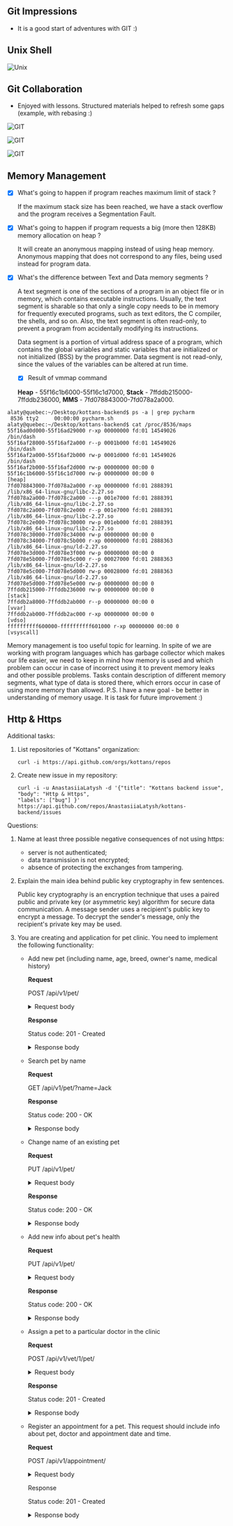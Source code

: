 ## Git Impressions
- It is a good start of adventures with GIT :)

## Unix Shell
![Unix](task_unix_shell/linux_done.png)


## Git Collaboration
- Enjoyed with lessons. 
Structured materials helped to refresh some gaps (example, with rebasing :)

![GIT](task_git_collaboration/git_1.png)

![GIT](task_git_collaboration/git_2.png)

![GIT](task_git_collaboration/git_3.png)


## Memory Management
- [X] What's going to happen if program reaches maximum limit of stack ?

    If the maximum stack size has been reached, we have a stack overflow and the program receives a Segmentation Fault. 

- [X] What's going to happen if program requests a big (more then 128KB) memory allocation on heap ?

    It will create an anonymous mapping instead of using heap memory. 
    Anonymous mapping that does not correspond to any files, 
    being used instead for program data.

- [X] What's the difference between Text and Data memory segments ?

    A text segment  is one of the sections of a program in an object file or 
    in memory, which contains executable instructions. Usually, the text segment is sharable so that 
    only a single copy needs to be in memory for frequently executed programs, such as text editors, 
    the C compiler, the shells, and so on. Also, the text segment is often read-only, 
    to prevent a program from accidentally modifying its instructions.

    Data segment is a portion of virtual address space of a program, which contains the global variables 
    and static variables that are initialized or not initialized (BSS) by the programmer.
    Data segment is not read-only, since the values of the variables can be altered at run time.

    - [X] Result of vmmap command
    
    **Heap** - 55f16c1b6000-55f16c1d7000, **Stack** - 7ffddb215000-7ffddb236000, **MMS** - 7fd078843000-7fd078a2a000.
    
```
alaty@quebec:~/Desktop/kottans-backend$ ps -a | grep pycharm
 8536 tty2     00:00:00 pycharm.sh
alaty@quebec:~/Desktop/kottans-backend$ cat /proc/8536/maps
55f16ad0d000-55f16ad29000 r-xp 00000000 fd:01 14549026                   /bin/dash
55f16af28000-55f16af2a000 r--p 0001b000 fd:01 14549026                   /bin/dash
55f16af2a000-55f16af2b000 rw-p 0001d000 fd:01 14549026                   /bin/dash
55f16af2b000-55f16af2d000 rw-p 00000000 00:00 0 
55f16c1b6000-55f16c1d7000 rw-p 00000000 00:00 0                          [heap]
7fd078843000-7fd078a2a000 r-xp 00000000 fd:01 2888391                    /lib/x86_64-linux-gnu/libc-2.27.so
7fd078a2a000-7fd078c2a000 ---p 001e7000 fd:01 2888391                    /lib/x86_64-linux-gnu/libc-2.27.so
7fd078c2a000-7fd078c2e000 r--p 001e7000 fd:01 2888391                    /lib/x86_64-linux-gnu/libc-2.27.so
7fd078c2e000-7fd078c30000 rw-p 001eb000 fd:01 2888391                    /lib/x86_64-linux-gnu/libc-2.27.so
7fd078c30000-7fd078c34000 rw-p 00000000 00:00 0 
7fd078c34000-7fd078c5b000 r-xp 00000000 fd:01 2888363                    /lib/x86_64-linux-gnu/ld-2.27.so
7fd078e3d000-7fd078e3f000 rw-p 00000000 00:00 0 
7fd078e5b000-7fd078e5c000 r--p 00027000 fd:01 2888363                    /lib/x86_64-linux-gnu/ld-2.27.so
7fd078e5c000-7fd078e5d000 rw-p 00028000 fd:01 2888363                    /lib/x86_64-linux-gnu/ld-2.27.so
7fd078e5d000-7fd078e5e000 rw-p 00000000 00:00 0 
7ffddb215000-7ffddb236000 rw-p 00000000 00:00 0                          [stack]
7ffddb2a8000-7ffddb2ab000 r--p 00000000 00:00 0                          [vvar]
7ffddb2ab000-7ffddb2ac000 r-xp 00000000 00:00 0                          [vdso]
ffffffffff600000-ffffffffff601000 r-xp 00000000 00:00 0                  [vsyscall]

```

Memory management is too useful topic for learning.
In spite of we are working with program languages ​​which has garbage collector which makes our life easier,
we need to keep in mind how memory is used and which problem can occur in case of incorrect using it to prevent memory
leaks and other possible problems. Tasks contain description of different memory segments, what type of data
is stored there, which errors occur in case of using more memory than allowed. 
P.S. I have a new goal - be better in understanding of memory usage. It is task for future improvement :)


## Http & Https
Additional tasks:
1. List repositories of "Kottans" organization:
    ```
    curl -i https://api.github.com/orgs/kottans/repos
   ```

2. Create new issue in my repository:
    ```
    curl -i -u AnastasiiaLatysh -d '{"title": "Kottans backend issue", "body": "Http & Https",
    "labels": ["bug"] }' https://api.github.com/repos/AnastasiiaLatysh/kottans-backend/issues
    ```
Questions:
1. Name at least three possible negative consequences of not using https:
     - server is not authenticated;
     - data transmission is not encrypted;
     - absence of protecting the exchanges from tampering.

2. Explain the main idea behind public key cryptography in few sentences.

    Public key cryptography is an encryption technique that uses a paired public and private key (or asymmetric key)
    algorithm for secure data communication. A message sender uses a recipient's public key to encrypt a message.
    To decrypt the sender's message, only the recipient's private key may be used.

3. You are creating and application for pet clinic. You need to implement the following functionality:
    
    - Add new pet (including name, age, breed, owner's name, medical history)
    
        **Request**
        
        POST /api/v1/pet/
        
        <details>
        <summary>Request body</summary>
        
        ```
        {
        "name": "Jack",
        "age": 2,
        "breed": "labrador",
        "owner_name": "Alica",
        "medical_history": ""
        }
        ```
        </details>
        
        **Response**
        
        Status code: 201 - Created
        
        <details>
        <summary>Response body</summary>
        
        ```
        {
        "id": 1,
        "name": "Jack",
        "age": 2,
        "breed": "labrador",
        "owner_name": "Alica",
        "medical_history": ""
        }
        ```
        </details>
    
    - Search pet by name
    
        **Request**
        
        GET /api/v1/pet/?name=Jack
        
        **Response**
        
        Status code: 200 - OK
        
        <details>
        <summary>Response body</summary>>
        
        ```
        {
        "id": 1,
        "name": "Jack",
        "age": 2,
        "breed": "labrador",
        "owner_name": "Alica",
        "medical_history": ""
        }
        ```
        </details>
    
    - Change name of an existing pet
    
        **Request**
        
        PUT /api/v1/pet/
        
        <details>
        <summary>Request body</summary>
        
        ```
        {
        "id": 1,
        "name": "New Jack"
        }
        ```
        </details>
        
        **Response**
        
        Status code: 200 - OK
        
        <details>
        <summary>Response body</summary>
        
        ```
        {
        "id": 1,
        "name": "New Jack",
        "age": 2,
        "breed": "labrador",
        "owner_name": "Alica",
        "medical_history": ""
        }
        ```
        </details>
    
    - Add new info about pet's health
    
        **Request**
        
        PUT /api/v1/pet/
        
        <details>
        <summary>Request body</summary>
        
        ```
        {
        "id": 1,
        "medical_history": "New Jack is healthy"
        }
        ```
        </details>
        
        **Response**
        
        Status code: 200 - OK
        
        <details>
        <summary>Response body</summary>
        
        ```
        {
        "id": 1,
        "name": "New Jack",
        "age": 2,
        "breed": "labrador",
        "owner_name": "Alica",
        "medical_history": "New Jack is healthy"
        }
        ```
        </details>
    
    - Assign a pet to a particular doctor in the clinic
    
        **Request**
        
        POST /api/v1/vet/1/pet/
        
        <details>
        <summary>Request body</summary>
        
        ```
        {"pet_ids": [1]}
        ```
        </details>
        
        **Response**
        
        Status code: 201 - Created
        
        <details>
        <summary>Response body</summary>
        
        ```
        {
        "id": 1,
        "vet_name": "Doctor Aibolit",
        "pet_ids": [1]
        }
        ```
        </details>
    
    - Register an appointment for a pet. This request should include info about pet, doctor and appointment date and time.
    
        **Request**
        
        POST /api/v1/appointment/
        
        <details>
        <summary>Request body</summary>
        
        ```
        {
        "vet_id": 1,
        "pet_id": 1,
        "date": "2019-10-01",
        "time": "14:00"
        }
        ```
        </details>
        
        Response
        
        Status code: 201 - Created
        
        <details>
        <summary>Response body</summary>
        
        ```
        {
        "id": 1,
        "vet_id": 1,
        "pet_id": 1,
        "date": "2019-10-01",
        "time": "14:00"
        }
        ```
        </details>
